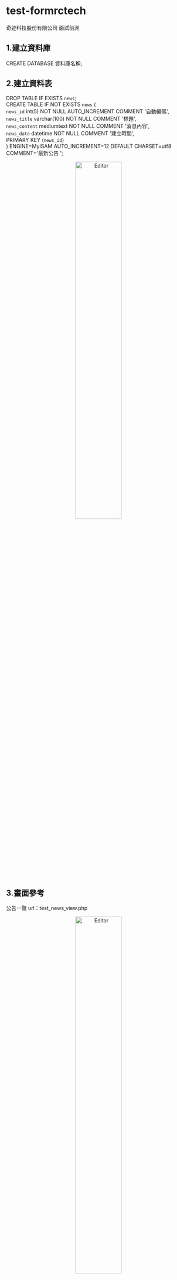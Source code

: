 # test-formrctech  
奇迹科技股份有限公司 面試前測  

## 1.建立資料庫  
CREATE DATABASE 資料庫名稱;  
  
## 2.建立資料表  
DROP TABLE IF EXISTS `news`;  
CREATE TABLE IF NOT EXISTS `news` (  
  `news_id` int(5) NOT NULL AUTO_INCREMENT COMMENT '自動編碼',  
  `news_title` varchar(100) NOT NULL COMMENT '標題',  
  `news_content` mediumtext NOT NULL COMMENT '消息內容',  
  `news_date` datetime NOT NULL COMMENT '建立時間',  
  PRIMARY KEY (`news_id`)  
) ENGINE=MyISAM AUTO_INCREMENT=12 DEFAULT CHARSET=utf8 COMMENT='最新公告 ';  


<div align="center">
	<img src="https://user-images.githubusercontent.com/104420343/165363188-6aee1ee5-1115-4b11-a580-f67189a99fe0.jpg" alt="Editor" width="50%">
</div>
  
## 3.畫面參考
公告一覽
url：test_news_view.php   
<div align="center">
	<img src="https://user-images.githubusercontent.com/104420343/165364016-8ab983ad-017f-43a3-baf8-ba8ea90f33be.jpg" alt="Editor" width="50%">
</div>

新增公告  
url：test_news_insert.php   
呼叫方式：POST
<div align="center">
	<img src="https://user-images.githubusercontent.com/104420343/165364022-37437dd8-6f54-44fc-be93-68d2647d0165.jpg" alt="Editor" width="50%">
	<img src="https://user-images.githubusercontent.com/104420343/165364026-a2953ceb-e351-4578-9b6a-56275ff40314.jpg" alt="Editor" width="50%">
</div>
  
修改公告  
url：test_news_updatequery.php  
呼叫方式： POST 
<div align="center">
	<img src="https://user-images.githubusercontent.com/104420343/165364032-04c5f37e-ed51-4aab-a3d1-ea21095c9eb7.jpg" alt="Editor" width="50%">
</div>
<div align="center">
	<img src="https://user-images.githubusercontent.com/104420343/165364035-815ce776-1ddb-4d76-88d7-c3309f30ff25.jpg" alt="Editor" width="50%">
</div>
<div align="center">
	<img src="https://user-images.githubusercontent.com/104420343/165364039-86ca5413-c0bf-43ea-803a-7d4146c5776b.jpg" alt="Editor" width="50%">
</div>
刪除公告  
url：test_news_delete.php  
呼叫方式：GET   
<div align="center">
	<img src="https://user-images.githubusercontent.com/104420343/165364458-85e0cb92-d6e8-43fa-acca-f630c0d2ed22.jpg" alt="Editor" width="50%">
	<img src="https://user-images.githubusercontent.com/104420343/165364448-05feed4f-866d-4fe6-81d8-9d4b729dee54.jpg" alt="Editor" width="50%">
</div>
  
## 4.文件說明  
├── conn.php         //資料庫連線  
├── conn_config.php         //資料庫帳密  
├── footer.php         //html結構_註腳  
├── head.php         //html結構_網頁文檔屬性、相關資訊  
├── header.php         //html結構_標頭  
├── test_news_addmodal.php         //新增用Modal  
├── test_news_delete.php         //delete語法  
├── test_news_editmodal.php         //修改用Modal  
├── test_news_insert.php         //insert語法  
├── test_news_updatequery.php         //update語法  
└── test_news_view.php         //主頁面  

